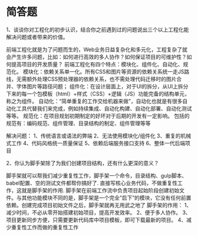 # 简答题

1、谈谈你对工程化的初步认识，结合你之前遇到过的问题说出三个以上工程化能解决问题或者带来的价值。

前端工程化就是为了问题而生的，Web业务日益复杂化和多元化，工程复杂了就会产生许多问题，比如：如何进行高效的多人协作？如何保证项目的可维护性？如何提高项目的开发质量？
前端工程化有四个特点：模块化、组件化、自动化、规范化。
模块化：依赖关系单一化。所有CSS和图片等资源的依赖关系统一走JS路线，无需额外处理CSS预处理器的依赖关系，也不需处理代码迁移时的图片合并、字体图片等路径问题；
组件化：在设计层面上，对于UI的拆分，从UI上拆分下来的每一个包模板（html）+样式（CSS）+逻辑（JS）功能完备的结构单元，称之为组件。
自动化：“简单重复的工作交给机器来做”，自动化也就是有很多自动化工具代替我们来完成，例如持续集成、自动化构建、自动化部署、自动化测试等等。
规范化：在项目规划初期制定的好坏对于后期的开发有一定影响。
包括的规范有：编码规范、组件管理、目录结构的制定、组件管理等等

解决问题：
  1、传统语言或语法的弊端
  2、无法使用模块化/组件化
  3、重复的机械式工作
  4、代码风格统一质量保证
  5、依赖后端服务接口支持
  6、整体一代后端项目

2、你认为脚手架除了为我们创建项目结构，还有什么更深的意义？

脚手架就可以帮我们减少重复性工作，脚手架一个命令，目录结构、gulp脚本、babel配置、空的测试文件都帮你搞好了. 直接写核心业务代码，不做重复性工作，这就是脚手架的作用.
脚手架在前端工作流中负责项目起始阶段创建初始文件。与其他功能模块不同的是，脚手架是一个完全“启下”的模块，它没有任何前置依赖。创建完成项目初始文件之后，脚手架就再无用武之地了
脚手架的作用：
  1、减少时间，不必从零开始搭建初始项目，提高开发效率。
  2、便于多人协作。
  3、项目更新同步方便，只需要更新代码库中项目模板，即可下载最新的项目。
  4、减少重复性工作而做的重复性工作
